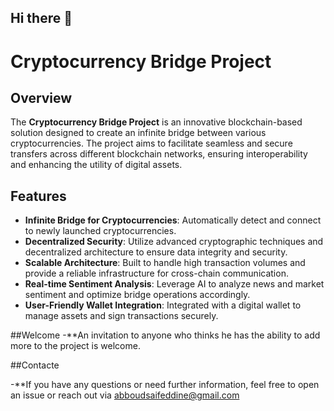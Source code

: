 ## Hi there 👋 

# Cryptocurrency Bridge Project

## Overview

The **Cryptocurrency Bridge Project** is an innovative blockchain-based solution designed to create an infinite bridge between various cryptocurrencies. The project aims to facilitate seamless and secure transfers across different blockchain networks, ensuring interoperability and enhancing the utility of digital assets.

## Features

- **Infinite Bridge for Cryptocurrencies**: Automatically detect and connect to newly launched cryptocurrencies.
- **Decentralized Security**: Utilize advanced cryptographic techniques and decentralized architecture to ensure data integrity and security.
- **Scalable Architecture**: Built to handle high transaction volumes and provide a reliable infrastructure for cross-chain communication.
- **Real-time Sentiment Analysis**: Leverage AI to analyze news and market sentiment and optimize bridge operations accordingly.
- **User-Friendly Wallet Integration**: Integrated with a digital wallet to manage assets and sign transactions securely.

##Welcome 
 -**An invitation to anyone who thinks he has the ability to add more to the project is welcome.

 ##Contacte

 -**If you have any questions or need further information, feel free to open an issue or reach out via
         abboudsaifeddine@gmail.com
